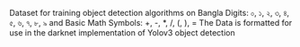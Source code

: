 Dataset for training object detection algorithms on Bangla Digits: ০, ১, ২, ৩, ৪, ৫, ৬, ৭,	৮, ৯ and Basic Math Symbols: +, -, *, /, (, ), =
The Data is formatted for use in the darknet implementation of Yolov3 object detection
